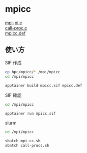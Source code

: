 # mpicc

[mpi-pi.c](mpi-pi.c)<br>
[call-proc.c](call-procs.c)<br>
[mpicc.def](mpicc.def)

## 使い方
SIF 作成
~~~sh
cp hpc/mpicc/* /mpi/mpicc
cd /mpi/mpicc

apptainer build mpicc.sif mpicc.def
~~~
SIF 確認
~~~sh
cd /mpi/mpicc

apptainer run mpicc.sif
~~~
slurm
~~~sh
cd /mpi/mpicc

sbatch mpi-cc.sh
sbatch call-procs.sh
~~~
